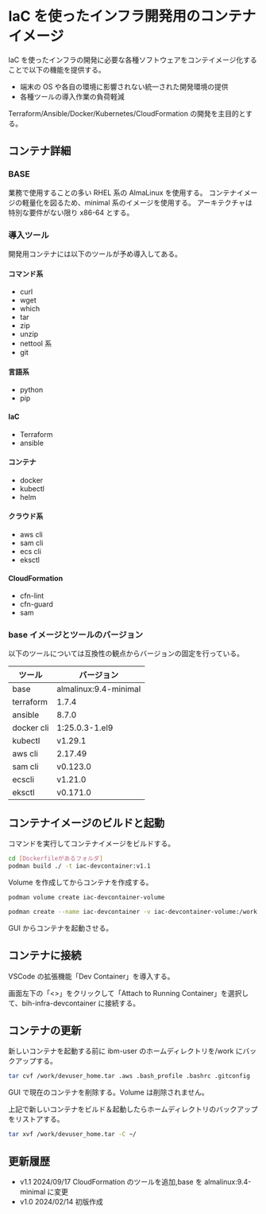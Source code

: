# IaC を使ったインフラ開発用のコンテナイメージ

IaC を使ったインフラの開発に必要な各種ソフトウェアをコンテイメージ化することで以下の機能を提供する。

- 端末の OS や各自の環境に影響されない統一された開発環境の提供
- 各種ツールの導入作業の負荷軽減

Terraform/Ansible/Docker/Kubernetes/CloudFormation の開発を主目的とする。

## コンテナ詳細

### BASE

業務で使用することの多い RHEL 系の AlmaLinux を使用する。
コンテナイメージの軽量化を図るため、minimal 系のイメージを使用する。
アーキテクチャは特別な要件がない限り x86-64 とする。

### 導入ツール

開発用コンテナには以下のツールが予め導入してある。

#### コマンド系

- curl
- wget
- which
- tar
- zip
- unzip
- nettool 系
- git

#### 言語系

- python
- pip

#### IaC

- Terraform
- ansible

#### コンテナ

- docker
- kubectl
- helm

#### クラウド系

- aws cli
- sam cli
- ecs cli
- eksctl

#### CloudFormation

- cfn-lint
- cfn-guard
- sam

### base イメージとツールのバージョン

以下のツールについては互換性の観点からバージョンの固定を行っている。

| ツール     | バージョン            |
| ---------- | --------------------- |
| base       | almalinux:9.4-minimal |
| terraform  | 1.7.4                 |
| ansible    | 8.7.0                 |
| docker cli | 1:25.0.3-1.el9        |
| kubectl    | v1.29.1               |
| aws cli    | 2.17.49               |
| sam cli    | v0.123.0              |
| ecscli     | v1.21.0               |
| eksctl     | v0.171.0              |

## コンテナイメージのビルドと起動

コマンドを実行してコンテナイメージをビルドする。

```bash
cd [Dockerfileがあるフォルダ]
podman build ./ -t iac-devcontainer:v1.1
```

Volume を作成してからコンテナを作成する。

```bash
podman volume create iac-devcontainer-volume

podman create --name iac-devcontainer -v iac-devcontainer-volume:/work -v /var/run/docker.sock:/var/run/docker.sock iac_devcontainer:v1.1
```

GUI からコンテナを起動させる。

## コンテナに接続

VSCode の拡張機能「Dev Container」を導入する。

画面左下の「<>」をクリックして「Attach to Running Container」を選択して、bih-infra-devcontainer に接続する。

## コンテナの更新

新しいコンテナを起動する前に ibm-user のホームディレクトリを/work にバックアップする。

```bash
tar cvf /work/devuser_home.tar .aws .bash_profile .bashrc .gitconfig
```

GUI で現在のコンテナを削除する。Volume は削除されません。

上記で新しいコンテナをビルド＆起動したらホームディレクトリのバックアップをリストアする。

```bash
tar xvf /work/devuser_home.tar -C ~/
```

## 更新履歴

- v1.1 2024/09/17 CloudFormation のツールを追加,base を almalinux:9.4-minimal に変更
- v1.0 2024/02/14 初版作成
